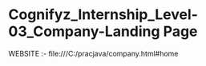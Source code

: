 # Cognifyz_Internship_Level-03_Company-Landing Page
WEBSITE :- file:///C:/pracjava/company.html#home

